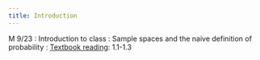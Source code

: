 ```yaml
---
title: Introduction
---
```


M 9/23
: Introduction to class
: Sample spaces and the naive definition of probability
: [Textbook reading](https://drive.google.com/file/d/1VmkAAGOYCTORq1wxSQqy255qLJjTNvBI/view?usp=sharing): 1.1-1.3